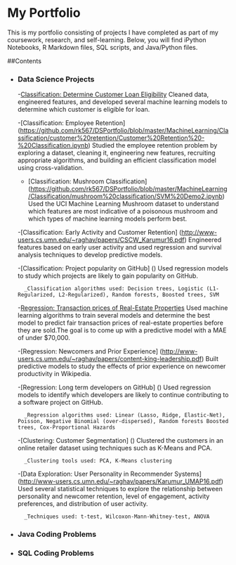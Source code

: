 # My Portfolio

This is my portfolio consisting of projects I have completed as part of my coursework, research, and self-learning.
Below, you will find iPython Notebooks, R Markdown files, SQL scripts, and Java/Python files.

##Contents

- ### Data Science Projects

    -[Classification: Determine Customer Loan Eligibility](https://github.com/rk567/DSPortfolio/blob/master/MachineLearning/Classification/loan%20prediction/customer%20loan%20eligibility.ipynb)  Cleaned data, engineered features, and developed several machine learning models to determine which customer is eligible for loan.

    -[Classification: Employee Retention] (https://github.com/rk567/DSPortfolio/blob/master/MachineLearning/Classification/customer%20retention/Customer%20Retention%20-%20Classification.ipynb) Studied the employee retention problem by exploring a dataset, cleaning it, engineering new features, recruiting appropriate algorithms, and building an efficient classification model using cross-validation.

    - [Classification: Mushroom Classification] (https://github.com/rk567/DSPortfolio/blob/master/MachineLearning/Classification/mushroom%20classification/SVM%20Demo2.ipynb) Used the UCI Machine Learning Mushroom dataset to understand which features are most indicative of a poisonous mushroom and which types of machine learning models perform best.

    -[Classification: Early Activity and Customer Retention] (http://www-users.cs.umn.edu/~raghav/papers/CSCW_Karumur16.pdf) Engineered features based on early user activity and used regression and survival analysis techniques to develop predictive models.
    
    -[Classification: Project popularity on GitHub] () Used regression models to study which projects are likely to gain popularity on GitHub.

        _Classification algorithms used: Decision trees, Logistic (L1-Regularized, L2-Regularized), Random forests, Boosted trees, SVM

    -[Regression: Transaction prices of Real-Estate Properties](https://github.com/rk567/DSPortfolio/blob/master/MachineLearning/Regression%20-%20Real%20Estate%20Prices/Predicting_transaction_prices1.ipynb)  Used machine learning algorithms to train several models and determine the best model to predict fair transaction prices of real-estate properties before they are sold.The goal is to come up with a predictive model with a MAE of under $70,000.
    
    -[Regression: Newcomers and Prior Experience] (http://www-users.cs.umn.edu/~raghav/papers/content-king-leadership.pdf) Built predictive models to study the effects of prior experience on newcomer productivity in Wikipedia.

    -[Regression: Long term developers on GitHub] () Used regression models to identify which developers are likely to continue contributing to a software project on GitHub.

        _Regression algorithms used: Linear (Lasso, Ridge, Elastic-Net), Poisson, Negative Binomial (over-dispersed), Random forests Boosted trees, Cox-Proportional Hazards


    -[Clustering: Customer Segmentation] () Clustered the customers in an online retailer dataset using techniques such as K-Means and PCA.

        _Clustering tools used: PCA, K-Means clustering

    -[Data Exploration: User Personality in Recommender Systems] (http://www-users.cs.umn.edu/~raghav/papers/Karumur_UMAP16.pdf) Used several statistical techniques to explore the relationship between personality and newcomer retention, level of engagement, activity preferences, and distribution of user activity.

        _Techniques used: t-test, Wilcoxon-Mann-Whitney-test, ANOVA 

- ### Java Coding Problems
- ### SQL Coding Problems

